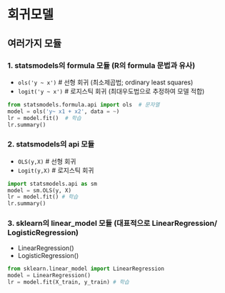 회귀모델 
==
여러가지 모듈 
--
### 1. statsmodels의 formula 모듈 (R의 formula 문법과 유사)
* ```ols('y ~ x')``` # 선형 회귀 (최소제곱법; ordinary least squares)
* ```logit('y ~ x')``` # 로지스틱 회귀 (최대우도법으로 추정하여 모델 적합) 
```python
from statsmodels.formula.api import ols  # 문자열
model = ols('y~ x1 + x2', data = ~)
lr = model.fit()  # 학습
lr.summary()
```
### 2. statsmodels의 api 모듈 
* ```OLS(y,X)``` # 선형 회귀 
* ```Logit(y,X)``` # 로지스틱 회귀 
```python
import statsmodels.api as sm 
model = sm.OLS(y, X)
lr = model.fit() # 학습
lr.summary()
```
### 3. sklearn의 linear_model 모듈 (대표적으로 LinearRegression/ LogisticRegression)
* LinearRegression()
* LogisticRegression()
```python
from sklearn.linear_model import LinearRegression 
model = LinearRegression()
lr = model.fit(X_train, y_train) # 학습
```

